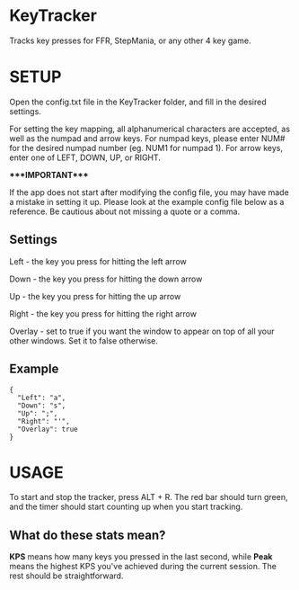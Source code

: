 # KeyTracker
Tracks key presses for FFR, StepMania, or any other 4 key game.

# SETUP

Open the config.txt file in the KeyTracker folder, and fill in the desired settings.

For setting the key mapping, all alphanumerical characters are accepted, as well as the numpad and arrow keys. For numpad keys, please enter NUM# for the desired numpad number (eg. NUM1 for numpad 1). For arrow keys, enter one of LEFT, DOWN, UP, or RIGHT.

**\*\*\*IMPORTANT\*\*\***

If the app does not start after modifying the config file, you may have made a mistake in setting it up. Please look at the example config file below as a reference. Be cautious about not missing a quote or a comma.

## Settings

Left - the key you press for hitting the left arrow

Down - the key you press for hitting the down arrow

Up - the key you press for hitting the up arrow

Right - the key you press for hitting the right arrow

Overlay - set to true if you want the window to appear on top of all your other windows. Set it to false otherwise.

## Example

```
{
  "Left": "a",
  "Down": "s",
  "Up": ";",
  "Right": "'",
  "Overlay": true
}
```

# USAGE

To start and stop the tracker, press ALT + R. The red bar should turn green, and the timer should start counting up when you start tracking.

## What do these stats mean?

**KPS** means how many keys you pressed in the last second, while **Peak** means the highest KPS you've achieved during the current session. The rest should be straightforward.

